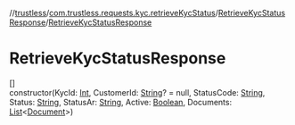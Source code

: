 //[trustless](../../../index.md)/[com.trustless.requests.kyc.retrieveKycStatus](../index.md)/[RetrieveKycStatusResponse](index.md)/[RetrieveKycStatusResponse](-retrieve-kyc-status-response.md)

# RetrieveKycStatusResponse

[]\
constructor(KycId: [Int](https://kotlinlang.org/api/latest/jvm/stdlib/kotlin/-int/index.html), CustomerId: [String](https://kotlinlang.org/api/latest/jvm/stdlib/kotlin/-string/index.html)? = null, StatusCode: [String](https://kotlinlang.org/api/latest/jvm/stdlib/kotlin/-string/index.html), Status: [String](https://kotlinlang.org/api/latest/jvm/stdlib/kotlin/-string/index.html), StatusAr: [String](https://kotlinlang.org/api/latest/jvm/stdlib/kotlin/-string/index.html), Active: [Boolean](https://kotlinlang.org/api/latest/jvm/stdlib/kotlin/-boolean/index.html), Documents: [List](https://kotlinlang.org/api/latest/jvm/stdlib/kotlin.collections/-list/index.html)&lt;[Document](../-document/index.md)&gt;)
